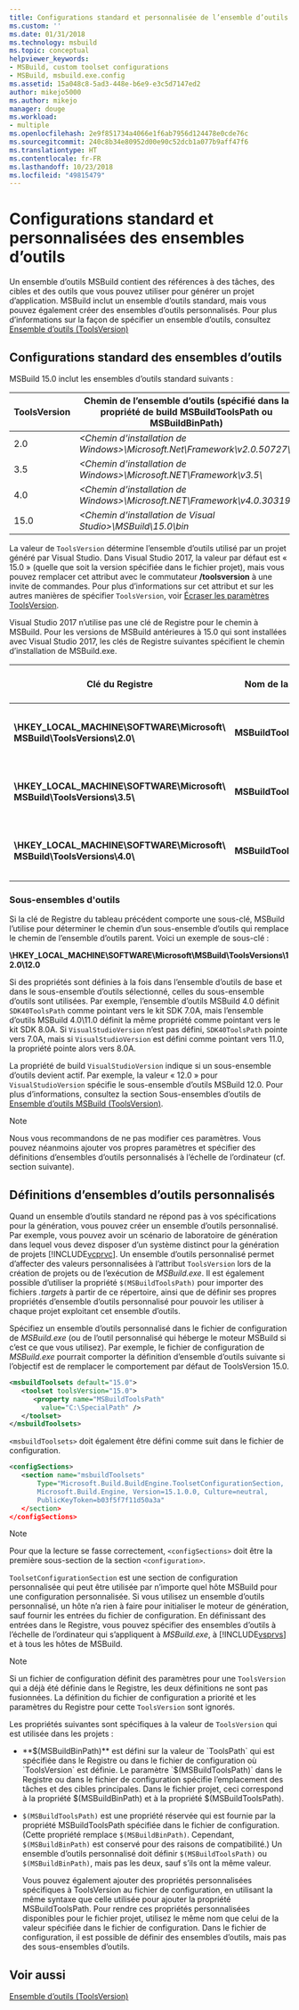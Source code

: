 ```yaml
---
title: Configurations standard et personnalisée de l’ensemble d’outils | Microsoft Docs
ms.custom: ''
ms.date: 01/31/2018
ms.technology: msbuild
ms.topic: conceptual
helpviewer_keywords:
- MSBuild, custom toolset configurations
- MSBuild, msbuild.exe.config
ms.assetid: 15a048c8-5ad3-448e-b6e9-e3c5d7147ed2
author: mikejo5000
ms.author: mikejo
manager: douge
ms.workload:
- multiple
ms.openlocfilehash: 2e9f851734a4066e1f6ab7956d124478e0cde76c
ms.sourcegitcommit: 240c8b34e80952d00e90c52dcb1a077b9aff47f6
ms.translationtype: HT
ms.contentlocale: fr-FR
ms.lasthandoff: 10/23/2018
ms.locfileid: "49815479"
---
```

# <a name="standard-and-custom-toolset-configurations"></a>Configurations standard et personnalisées des ensembles d’outils
Un ensemble d’outils MSBuild contient des références à des tâches, des cibles et des outils que vous pouvez utiliser pour générer un projet d’application. MSBuild inclut un ensemble d’outils standard, mais vous pouvez également créer des ensembles d’outils personnalisés. Pour plus d’informations sur la façon de spécifier un ensemble d’outils, consultez [Ensemble d’outils (ToolsVersion)](../msbuild/msbuild-toolset-toolsversion.md)  
  
## <a name="standard-toolset-configurations"></a>Configurations standard des ensembles d’outils  
 MSBuild 15.0 inclut les ensembles d’outils standard suivants :  
  
|ToolsVersion|Chemin de l’ensemble d’outils (spécifié dans la propriété de build MSBuildToolsPath ou MSBuildBinPath)|  
|------------------| - |  
|2.0|*\<Chemin d’installation de Windows>\Microsoft.Net\Framework\v2.0.50727\\*|  
|3.5|*\<Chemin d’installation de Windows>\Microsoft.NET\Framework\v3.5\\*|  
|4.0|*\<Chemin d’installation de Windows>\Microsoft.NET\Framework\v4.0.30319\\*|  
|15.0|*\<Chemin d’installation de Visual Studio>\MSBuild\15.0\bin*|  
  
 La valeur de `ToolsVersion` détermine l’ensemble d’outils utilisé par un projet généré par Visual Studio. Dans Visual Studio 2017, la valeur par défaut est « 15.0 » (quelle que soit la version spécifiée dans le fichier projet), mais vous pouvez remplacer cet attribut avec le commutateur **/toolsversion** à une invite de commandes. Pour plus d’informations sur cet attribut et sur les autres manières de spécifier `ToolsVersion`, voir [Écraser les paramètres ToolsVersion](../msbuild/overriding-toolsversion-settings.md).  
  
 Visual Studio 2017 n’utilise pas une clé de Registre pour le chemin à MSBuild. Pour les versions de MSBuild antérieures à 15.0 qui sont installées avec Visual Studio 2017, les clés de Registre suivantes spécifient le chemin d’installation de MSBuild.exe.  
  
|Clé du Registre|Nom de la clé|Valeur de clé de type chaîne|  
|------------------|--------------|----------------------|  
|**\HKEY_LOCAL_MACHINE\SOFTWARE\Microsoft\ MSBuild\ToolsVersions\2.0\\** |**MSBuildToolsPath**|**Chemin d’installation de .NET Framework 2.0**|  
|**\HKEY_LOCAL_MACHINE\SOFTWARE\Microsoft\ MSBuild\ToolsVersions\3.5\\** |**MSBuildToolsPath**|**Chemin d’installation de .NET Framework 3.5**|  
|**\HKEY_LOCAL_MACHINE\SOFTWARE\Microsoft\ MSBuild\ToolsVersions\4.0\\** |**MSBuildToolsPath**|**Chemin d’installation de .NET Framework 4**|  
  
### <a name="sub-toolsets"></a>Sous-ensembles d'outils  
 Si la clé de Registre du tableau précédent comporte une sous-clé, MSBuild l’utilise pour déterminer le chemin d’un sous-ensemble d’outils qui remplace le chemin de l’ensemble d’outils parent. Voici un exemple de sous-clé :  
  
 **\HKEY_LOCAL_MACHINE\SOFTWARE\Microsoft\MSBuild\ToolsVersions\12.0\12.0**  
  
 Si des propriétés sont définies à la fois dans l’ensemble d’outils de base et dans le sous-ensemble d’outils sélectionné, celles du sous-ensemble d’outils sont utilisées. Par exemple, l’ensemble d’outils MSBuild 4.0 définit `SDK40ToolsPath` comme pointant vers le kit SDK 7.0A, mais l’ensemble d’outils MSBuild 4.0\11.0 définit la même propriété comme pointant vers le kit SDK 8.0A. Si `VisualStudioVersion` n’est pas défini, `SDK40ToolsPath` pointe vers 7.0A, mais si `VisualStudioVersion` est défini comme pointant vers 11.0, la propriété pointe alors vers 8.0A.  
  
 La propriété de build `VisualStudioVersion` indique si un sous-ensemble d’outils devient actif. Par exemple, la valeur « 12.0 » pour `VisualStudioVersion` spécifie le sous-ensemble d’outils MSBuild 12.0. Pour plus d’informations, consultez la section Sous-ensembles d’outils de [Ensemble d’outils MSBuild (ToolsVersion)](../msbuild/msbuild-toolset-toolsversion.md).  
  
> [!NOTE]
>  Nous vous recommandons de ne pas modifier ces paramètres. Vous pouvez néanmoins ajouter vos propres paramètres et spécifier des définitions d’ensembles d’outils personnalisés à l’échelle de l’ordinateur (cf. section suivante).  
  
## <a name="custom-toolset-definitions"></a>Définitions d’ensembles d’outils personnalisés  
 Quand un ensemble d’outils standard ne répond pas à vos spécifications pour la génération, vous pouvez créer un ensemble d’outils personnalisé. Par exemple, vous pouvez avoir un scénario de laboratoire de génération dans lequel vous devez disposer d’un système distinct pour la génération de projets [!INCLUDE[vcprvc](../code-quality/includes/vcprvc_md.md)]. Un ensemble d’outils personnalisé permet d’affecter des valeurs personnalisées à l’attribut `ToolsVersion` lors de la création de projets ou de l’exécution de *MSBuild.exe*. Il est également possible d’utiliser la propriété `$(MSBuildToolsPath)` pour importer des fichiers *.targets* à partir de ce répertoire, ainsi que de définir ses propres propriétés d’ensemble d’outils personnalisé pour pouvoir les utiliser à chaque projet exploitant cet ensemble d’outils.  
  
 Spécifiez un ensemble d’outils personnalisé dans le fichier de configuration de *MSBuild.exe* (ou de l’outil personnalisé qui héberge le moteur MSBuild si c’est ce que vous utilisez). Par exemple, le fichier de configuration de *MSBuild.exe* pourrait comporter la définition d’ensemble d’outils suivante si l’objectif est de remplacer le comportement par défaut de ToolsVersion 15.0.  
  
```xml  
<msbuildToolsets default="15.0">  
   <toolset toolsVersion="15.0">  
      <property name="MSBuildToolsPath"   
        value="C:\SpecialPath" />  
   </toolset>  
</msbuildToolsets>  
```  
  
 `<msbuildToolsets>` doit également être défini comme suit dans le fichier de configuration.  
  
```xml  
<configSections>  
   <section name="msbuildToolsets"         
       Type="Microsoft.Build.BuildEngine.ToolsetConfigurationSection,   
       Microsoft.Build.Engine, Version=15.1.0.0, Culture=neutral,   
       PublicKeyToken=b03f5f7f11d50a3a"  
   </section>  
</configSections>  
```  
  
> [!NOTE]
>  Pour que la lecture se fasse correctement, `<configSections>` doit être la première sous-section de la section `<configuration>`.  
  
 `ToolsetConfigurationSection` est une section de configuration personnalisée qui peut être utilisée par n’importe quel hôte MSBuild pour une configuration personnalisée. Si vous utilisez un ensemble d’outils personnalisé, un hôte n’a rien à faire pour initialiser le moteur de génération, sauf fournir les entrées du fichier de configuration. En définissant des entrées dans le Registre, vous pouvez spécifier des ensembles d’outils à l’échelle de l’ordinateur qui s’appliquent à *MSBuild.exe*, à [!INCLUDE[vsprvs](../code-quality/includes/vsprvs_md.md)] et à tous les hôtes de MSBuild.  
  
> [!NOTE]
>  Si un fichier de configuration définit des paramètres pour une `ToolsVersion` qui a déjà été définie dans le Registre, les deux définitions ne sont pas fusionnées. La définition du fichier de configuration a priorité et les paramètres du Registre pour cette `ToolsVersion` sont ignorés.  
  
 Les propriétés suivantes sont spécifiques à la valeur de `ToolsVersion` qui est utilisée dans les projets :  
  
- **$(MSBuildBinPath)** est défini sur la valeur de `ToolsPath` qui est spécifiée dans le Registre ou dans le fichier de configuration où `ToolsVersion` est définie. Le paramètre `$(MSBuildToolsPath)` dans le Registre ou dans le fichier de configuration spécifie l’emplacement des tâches et des cibles principales. Dans le fichier projet, ceci correspond à la propriété $(MSBuildBinPath) et à la propriété $(MSBuildToolsPath).  
  
- `$(MSBuildToolsPath)` est une propriété réservée qui est fournie par la propriété MSBuildToolsPath spécifiée dans le fichier de configuration. (Cette propriété remplace `$(MSBuildBinPath)`. Cependant, `$(MSBuildBinPath)` est conservé pour des raisons de compatibilité.) Un ensemble d’outils personnalisé doit définir `$(MSBuildToolsPath)` ou `$(MSBuildBinPath)`, mais pas les deux, sauf s’ils ont la même valeur.  
  
  Vous pouvez également ajouter des propriétés personnalisées spécifiques à ToolsVersion au fichier de configuration, en utilisant la même syntaxe que celle utilisée pour ajouter la propriété MSBuildToolsPath. Pour rendre ces propriétés personnalisées disponibles pour le fichier projet, utilisez le même nom que celui de la valeur spécifiée dans le fichier de configuration. Dans le fichier de configuration, il est possible de définir des ensembles d’outils, mais pas des sous-ensembles d’outils.  
  
## <a name="see-also"></a>Voir aussi  
 [Ensemble d’outils (ToolsVersion)](../msbuild/msbuild-toolset-toolsversion.md)